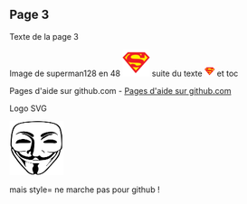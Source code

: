 ## Page 3
Texte de la page 3

Image de superman128 en 48 <img src="superman128.png"  width="48" height="48"> suite du texte <img src="superman128.png"  width="18" height="18"> et toc

Pages d'aide sur github.com - <a href="https://github.com/dsportes/asocial-app/tree/master/src/assets/help" target="_blank">Pages d'aide sur github.com</a>

Logo SVG

<img src="logo.svg"  
width="96" height="96" style="background-color:white">

mais style= ne marche pas pour github !